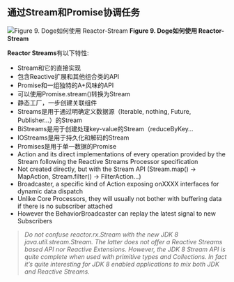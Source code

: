 
## 通过Stream和Promise协调任务

![Figure 9. Doge如何使用 Reactor-Stream](http://projectreactor.io/docs/reference/images/streams-overview.png)
**Figure 9. Doge如何使用 Reactor-Stream**

**Reactor Streams**有以下特性:

* Stream和它的直接实现
 * 包含Reactive扩展和其他组合类的API
* Promise和一组独特的A+风味的API
 * 可以使用Promise.stream()转换为Stream 
* 静态工厂，一步创建关联组件
 * Streams是用于通过明确定义数据源（Iterable, nothing, Future, Publisher…）的Stream
 * BiStreams是用于创建处理key-value的Stream<Tuple2>（reduceByKey…
 * IOStreams是用于持久化和解码的Stream
 * Promises是用于单一数据的Promise
* Action and its direct implementations of every operation provided by the Stream following the Reactive Streams Processor specification
 * Not created directly, but with the Stream API (Stream.map() → MapAction, Stream.filter() → FilterAction…)
* Broadcaster, a specific kind of Action exposing onXXXX interfaces for dynamic data dispatch
 * Unlike Core Processors, they will usually not bother with buffering data if there is no subscriber attached
 * However the BehaviorBroadcaster can replay the latest signal to new Subscribers

> *Do not confuse reactor.rx.Stream with the new JDK 8 java.util.stream.Stream. The latter does not offer a Reactive Streams based API nor Reactive Extensions. However, the JDK 8 Stream API is quite complete when used with primitive types and Collections. In fact it’s quite interesting for JDK 8 enabled applications to mix both JDK and Reactive Streams.*
